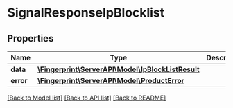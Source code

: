 # SignalResponseIpBlocklist

## Properties
Name | Type | Description | Notes
------------ | ------------- | ------------- | -------------
**data** | [**\Fingerprint\ServerAPI\Model\IpBlockListResult**](IpBlockListResult.md) |  | [optional] 
**error** | [**\Fingerprint\ServerAPI\Model\ProductError**](ProductError.md) |  | [optional] 

[[Back to Model list]](../../README.md#documentation-for-models) [[Back to API list]](../../README.md#documentation-for-api-endpoints) [[Back to README]](../../README.md)

